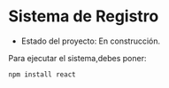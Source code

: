 <h1>Sistema de Registro</h1>

- Estado del proyecto: En construcción.

Para ejecutar el sistema,debes poner:

``npm install react``
